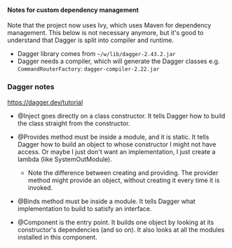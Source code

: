#### Notes for custom dependency management
Note that the project now uses Ivy, which uses Maven for dependency management. This below is not necessary anymore,
but it's good to understand that Dagger is split into compiler and runtime.
- Dagger library comes from `~/w/lib/dagger-2.43.2.jar`
- Dagger needs a compiler, which will generate the Dagger classes e.g. `CommandRouterFactory`: `dagger-compiler-2.22.jar`

### Dagger notes
https://dagger.dev/tutorial

- @Inject goes directly on a class constructor. It tells Dagger how to build the class straight from the constructor.

- @Provides method must be inside a module, and it is static. It tells Dagger how to build an object to whose
constructor I might not have access. Or maybe I just don't want an implementation, I just create a lambda
(like SystemOutModule).
  - Note the difference between creating and providing. The provider method might provide an object, without creating it
  every time it is invoked.

- @Binds method must be inside a module. It tells Dagger what implementation to build to satisfy an interface.

- @Component is the entry point. It builds one object by looking at its constructor's dependencies (and so on).
It also looks at all the modules installed in this component.
